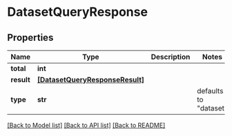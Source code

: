 # DatasetQueryResponse


## Properties
Name | Type | Description | Notes
------------ | ------------- | ------------- | -------------
**total** | **int** |  | 
**result** | [**[DatasetQueryResponseResult]**](DatasetQueryResponseResult.md) |  | 
**type** | **str** |  | defaults to "dataset"

[[Back to Model list]](../README.md#documentation-for-models) [[Back to API list]](../README.md#documentation-for-api-endpoints) [[Back to README]](../README.md)


